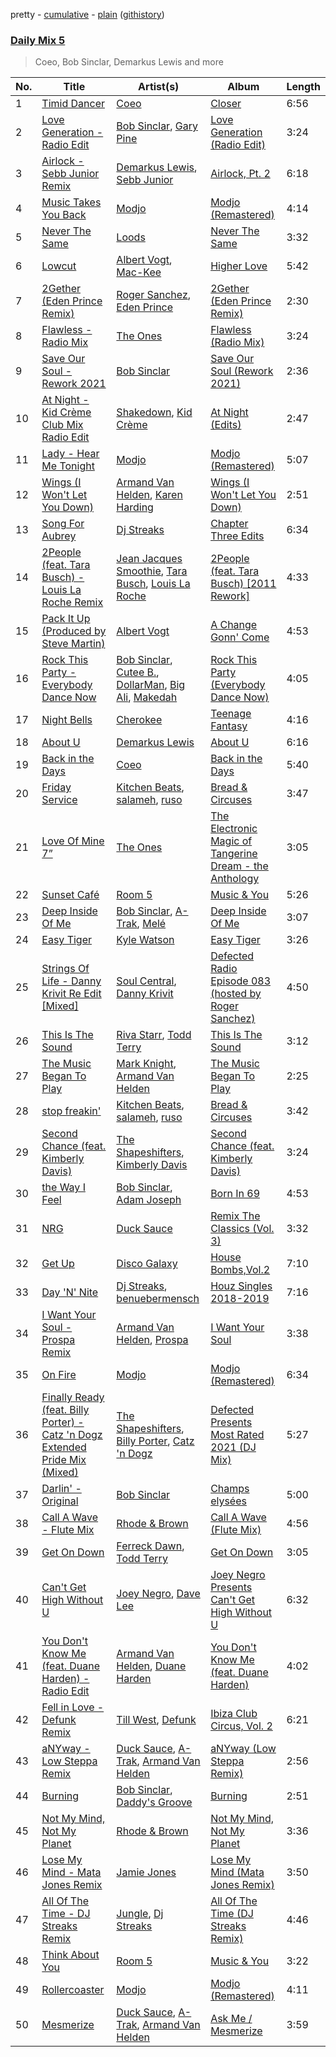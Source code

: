 pretty - [cumulative](/playlists/cumulative/Daily%20Mix%205.md) - [plain](/playlists/plain/37i9dQZF1E36TO0q54WsJv) ([githistory](https://github.githistory.xyz/vitokorn/spotify-playlist-archive/blob/master/playlists/plain/37i9dQZF1E36TO0q54WsJv))

### [Daily Mix 5](https://open.spotify.com/playlist/37i9dQZF1E36TO0q54WsJv)

> Coeo, Bob Sinclar, Demarkus Lewis and more

| No. | Title | Artist(s) | Album | Length |
|---|---|---|---|---|
| 1 | [Timid Dancer](https://open.spotify.com/track/6By61fFlJmZ4FjNTbc0Z5w) | [Coeo](https://open.spotify.com/artist/3OoNpyvA82LedOZWG3WE8Z) | [Closer](https://open.spotify.com/album/0UMTI5aZGLWvKF68r9jQ0I) | 6:56 |
| 2 | [Love Generation - Radio Edit](https://open.spotify.com/track/7M13FwBAKWNa2jqcZeUhL6) | [Bob Sinclar](https://open.spotify.com/artist/5YFS41yoX0YuFY39fq21oN), [Gary Pine](https://open.spotify.com/artist/2cSQyZg5t274Y3Nv0uuwjd) | [Love Generation (Radio Edit)](https://open.spotify.com/album/18K5xK91s36fWgIcfzkcEt) | 3:24 |
| 3 | [Airlock - Sebb Junior Remix](https://open.spotify.com/track/53EIcQBm64biWzdwK6fiOm) | [Demarkus Lewis](https://open.spotify.com/artist/68fzfWiT3Mlyy93zT2mnyl), [Sebb Junior](https://open.spotify.com/artist/0oP6v3SuOC5jPc5pGUQdsD) | [Airlock, Pt. 2](https://open.spotify.com/album/27Lo766DKeecz4mxNdtMD8) | 6:18 |
| 4 | [Music Takes You Back](https://open.spotify.com/track/7z8sOQkzkoT9SCYQSWenjs) | [Modjo](https://open.spotify.com/artist/0AkpPlFLnr0VQwZQeMGht0) | [Modjo (Remastered)](https://open.spotify.com/album/0vwDxngkhZuwNbcxzebCXI) | 4:14 |
| 5 | [Never The Same](https://open.spotify.com/track/52V5wpCwxwzWgNZczk0xRB) | [Loods](https://open.spotify.com/artist/1uF7AFfGahplhiaHEy9NNl) | [Never The Same](https://open.spotify.com/album/3YFUnFp5vvJDmGuepYiTgj) | 3:32 |
| 6 | [Lowcut](https://open.spotify.com/track/1twVQMXsjV9VhyhWgXDILE) | [Albert Vogt](https://open.spotify.com/artist/5tgYoM44sCZQI9pSG3utUI), [Mac-Kee](https://open.spotify.com/artist/70ZbCcTc1klXQJWlyYJOMS) | [Higher Love](https://open.spotify.com/album/6UKdIrv2bRp5HtnRf6hCYr) | 5:42 |
| 7 | [2Gether (Eden Prince Remix)](https://open.spotify.com/track/1GkFNhI8d1i5x5WTgRmFL6) | [Roger Sanchez](https://open.spotify.com/artist/1HT9k1ZSUL9IczSstOAgWJ), [Eden Prince](https://open.spotify.com/artist/31Eea8xaK1xAMyJy2iWE0z) | [2Gether (Eden Prince Remix)](https://open.spotify.com/album/25nm9x62YkDB5Rysc8Fh8h) | 2:30 |
| 8 | [Flawless - Radio Mix](https://open.spotify.com/track/4YUDI60uPW9pbpDYTSe51x) | [The Ones](https://open.spotify.com/artist/59z0q3rlcVQoAPg7YbFbgv) | [Flawless (Radio Mix)](https://open.spotify.com/album/0YLmIFyPXCy1vai9iTwjUZ) | 3:24 |
| 9 | [Save Our Soul - Rework 2021](https://open.spotify.com/track/2sTEiEN6OTO9Xi7ZE2DFs0) | [Bob Sinclar](https://open.spotify.com/artist/5YFS41yoX0YuFY39fq21oN) | [Save Our Soul (Rework 2021)](https://open.spotify.com/album/6nhmbrMX50vf3l0AzOEaTx) | 2:36 |
| 10 | [At Night - Kid Crème Club Mix Radio Edit](https://open.spotify.com/track/3UUeYZ2cYGYVhSwe1w9Bk7) | [Shakedown](https://open.spotify.com/artist/0vSfjPjAbekoehCpmy1RV1), [Kid Crème](https://open.spotify.com/artist/21LRoheW1z49N5d52wlQ5X) | [At Night (Edits)](https://open.spotify.com/album/4fPcBQe56NueKRr5gEzJqy) | 2:47 |
| 11 | [Lady - Hear Me Tonight](https://open.spotify.com/track/49X0LAl6faAusYq02PRAY6) | [Modjo](https://open.spotify.com/artist/0AkpPlFLnr0VQwZQeMGht0) | [Modjo (Remastered)](https://open.spotify.com/album/0vwDxngkhZuwNbcxzebCXI) | 5:07 |
| 12 | [Wings (I Won't Let You Down)](https://open.spotify.com/track/0QZyAYqpbsfnBfZ4vMRSVd) | [Armand Van Helden](https://open.spotify.com/artist/3cQA9WH8liZfeja1DxcDYE), [Karen Harding](https://open.spotify.com/artist/1QOHbhVRpDoNtRkz79si6b) | [Wings (I Won't Let You Down)](https://open.spotify.com/album/5pPckXGvpwvr78wj5EPLZS) | 2:51 |
| 13 | [Song For Aubrey](https://open.spotify.com/track/14McxDqSVSefbZQL7JJeCl) | [Dj Streaks](https://open.spotify.com/artist/67YkGjtw8rmC6Ck0GmoxFA) | [Chapter Three Edits](https://open.spotify.com/album/7lHxXbcZDjKMtJTcbQBYkN) | 6:34 |
| 14 | [2People (feat. Tara Busch) - Louis La Roche Remix](https://open.spotify.com/track/5NULr84vgEdZiJJ4cHVy9A) | [Jean Jacques Smoothie](https://open.spotify.com/artist/2UKJP6JWLR0iJHvFU93VZ5), [Tara Busch](https://open.spotify.com/artist/1w0DBixkBeAOnPKCaNtUyR), [Louis La Roche](https://open.spotify.com/artist/0a03X57i18eG1yBzpmhZAs) | [2People (feat. Tara Busch) [2011 Rework]](https://open.spotify.com/album/0J5o2HvzESAEXqKQgJQo3g) | 4:33 |
| 15 | [Pack It Up (Produced by Steve Martin)](https://open.spotify.com/track/5QiQUOlAV6UyA3Q3s1JaiF) | [Albert Vogt](https://open.spotify.com/artist/5tgYoM44sCZQI9pSG3utUI) | [A Change Gonn' Come](https://open.spotify.com/album/5bfiHDmbPzr69uqGf6jzgT) | 4:53 |
| 16 | [Rock This Party - Everybody Dance Now](https://open.spotify.com/track/0Qn0i8df7Q76ej3RAXAtI2) | [Bob Sinclar](https://open.spotify.com/artist/5YFS41yoX0YuFY39fq21oN), [Cutee B.](https://open.spotify.com/artist/5PTDGbHPxxXf81RrubpIOO), [DollarMan](https://open.spotify.com/artist/0TsTesOYlZmHOLnFPLPKLZ), [Big Ali](https://open.spotify.com/artist/4LqXqd68BBoEk9RDYeS0ls), [Makedah](https://open.spotify.com/artist/0f5cjky3a6ee9e0WicpzhW) | [Rock This Party (Everybody Dance Now)](https://open.spotify.com/album/0FoptdZTKSUm6JU99XVKhO) | 4:05 |
| 17 | [Night Bells](https://open.spotify.com/track/4j9A5bjTDUT0g8rICaC2oO) | [Cherokee](https://open.spotify.com/artist/6xmvWip8eqRc5jqv2bHg9j) | [Teenage Fantasy](https://open.spotify.com/album/402Afn4QdZryfPGLKyi9yk) | 4:16 |
| 18 | [About U](https://open.spotify.com/track/0VzvB6pKRWBg857aAnnneC) | [Demarkus Lewis](https://open.spotify.com/artist/68fzfWiT3Mlyy93zT2mnyl) | [About U](https://open.spotify.com/album/2RjtW4WkCreWRtx5tLBYps) | 6:16 |
| 19 | [Back in the Days](https://open.spotify.com/track/7dfnhWFCXP3tOuZdQ4HGjl) | [Coeo](https://open.spotify.com/artist/3OoNpyvA82LedOZWG3WE8Z) | [Back in the Days](https://open.spotify.com/album/2pkAHzyNNZND9XeVSSPvFd) | 5:40 |
| 20 | [Friday Service](https://open.spotify.com/track/1r2IC0yl0n06utA3gIcIjC) | [Kitchen Beats](https://open.spotify.com/artist/3Ev7LAm7ED8RS0A0puMYM9), [salameh](https://open.spotify.com/artist/6K6cnA1qYqXCmftC2hP9zw), [ruso](https://open.spotify.com/artist/4K0sQDP80cZ2I5SvVozpiC) | [Bread & Circuses](https://open.spotify.com/album/2NstuK7ULnLLr6ZycEeggf) | 3:47 |
| 21 | [Love Of Mine 7”](https://open.spotify.com/track/55DqLcdrQcrjzgNTEwA7du) | [The Ones](https://open.spotify.com/artist/59z0q3rlcVQoAPg7YbFbgv) | [The Electronic Magic of Tangerine Dream - the Anthology](https://open.spotify.com/album/7JKzFpsGCnTDYJCzZDxA6o) | 3:05 |
| 22 | [Sunset Café](https://open.spotify.com/track/68nGAedFipeAmAM12v0pT4) | [Room 5](https://open.spotify.com/artist/0AEbDFXbsssoSoC3pj91eq) | [Music & You](https://open.spotify.com/album/0RgHM6Ii7TsvTNicfHQ5mH) | 5:26 |
| 23 | [Deep Inside Of Me](https://open.spotify.com/track/2Ri0Qu7xCrxLRviLC2wo6x) | [Bob Sinclar](https://open.spotify.com/artist/5YFS41yoX0YuFY39fq21oN), [A-Trak](https://open.spotify.com/artist/3TaUSUXn41GixL7zbvrIDt), [Melé](https://open.spotify.com/artist/6EZO7Baz0SIFskWTO1GHqX) | [Deep Inside Of Me](https://open.spotify.com/album/0mxRqyRNmZk6KgOfLrF9jA) | 3:07 |
| 24 | [Easy Tiger](https://open.spotify.com/track/46xwxdKi1qZGuod4rTyzCA) | [Kyle Watson](https://open.spotify.com/artist/7LJSAfWhO7jhjnewy6pKyZ) | [Easy Tiger](https://open.spotify.com/album/2fkIAlMozPVOXNEPfKA2qn) | 3:26 |
| 25 | [Strings Of Life - Danny Krivit Re Edit [Mixed]](https://open.spotify.com/track/5GndQG5t6KAvQQ0o6y3LUg) | [Soul Central](https://open.spotify.com/artist/7AhOEwT7t9lSIypvP1WTGP), [Danny Krivit](https://open.spotify.com/artist/0Y5z4slenWMoTz3sg8N6xD) | [Defected Radio Episode 083 (hosted by Roger Sanchez)](https://open.spotify.com/album/6k67Ldms0tn4yfvp7VhUSP) | 4:50 |
| 26 | [This Is The Sound](https://open.spotify.com/track/7L6ZDYK13nVfc6j3QlKNJj) | [Riva Starr](https://open.spotify.com/artist/1TRFAJu3Cw64APToZaGk9D), [Todd Terry](https://open.spotify.com/artist/3dE92yGWcrboP1kC5SWyqu) | [This Is The Sound](https://open.spotify.com/album/5UrapwkD5cCjELtr6hcr3u) | 3:12 |
| 27 | [The Music Began To Play](https://open.spotify.com/track/5jOhS3S7vTj9yQ4UmEk8qj) | [Mark Knight](https://open.spotify.com/artist/3h11MHQeCrcsUgRRijI1zL), [Armand Van Helden](https://open.spotify.com/artist/3cQA9WH8liZfeja1DxcDYE) | [The Music Began To Play](https://open.spotify.com/album/1RPFQ2LTLiHL7hxRwL8RZc) | 2:25 |
| 28 | [stop freakin'](https://open.spotify.com/track/2qO5fbNyEu6TADkMHiSIRA) | [Kitchen Beats](https://open.spotify.com/artist/3Ev7LAm7ED8RS0A0puMYM9), [salameh](https://open.spotify.com/artist/6K6cnA1qYqXCmftC2hP9zw), [ruso](https://open.spotify.com/artist/4K0sQDP80cZ2I5SvVozpiC) | [Bread & Circuses](https://open.spotify.com/album/2NstuK7ULnLLr6ZycEeggf) | 3:42 |
| 29 | [Second Chance (feat. Kimberly Davis)](https://open.spotify.com/track/1hx5zZoz6ARiIAss9hL7tz) | [The Shapeshifters](https://open.spotify.com/artist/60FV7KyxIH9FH1uq7u8inP), [Kimberly Davis](https://open.spotify.com/artist/1mQYmp7PviGfyjSb2oJ6gJ) | [Second Chance (feat. Kimberly Davis)](https://open.spotify.com/album/22pSFdjEFh3dbm3TCw8sXc) | 3:24 |
| 30 | [the Way I Feel](https://open.spotify.com/track/4yptdPW9xKBnv9Tb3MW9gc) | [Bob Sinclar](https://open.spotify.com/artist/5YFS41yoX0YuFY39fq21oN), [Adam Joseph](https://open.spotify.com/artist/2Dymd4r1i4EfE8iooyCi1L) | [Born In 69](https://open.spotify.com/album/7bA0O2AciY7XUf8V9vPkD3) | 4:53 |
| 31 | [NRG](https://open.spotify.com/track/1KmrEI7ulMbyc9rwMwg8o5) | [Duck Sauce](https://open.spotify.com/artist/0q8J3Yj810t5cpAYEJ7gxt) | [Remix The Classics (Vol. 3)](https://open.spotify.com/album/4fPpSgcyaOb3Uc52wJmiCz) | 3:32 |
| 32 | [Get Up](https://open.spotify.com/track/2HUkBzueUxBKX3oxvxwoKJ) | [Disco Galaxy](https://open.spotify.com/artist/0gOh7NsU6TqA5TFiveX01j) | [House Bombs,Vol.2](https://open.spotify.com/album/5i37LJaKpHbFH4iiHDCtXZ) | 7:10 |
| 33 | [Day 'N' Nite](https://open.spotify.com/track/2BeInbvK9KLJVKGyNKmyne) | [Dj Streaks](https://open.spotify.com/artist/67YkGjtw8rmC6Ck0GmoxFA), [benuebermensch](https://open.spotify.com/artist/0uUs9vPhqgn1j0QY36ujfh) | [Houz Singles 2018-2019](https://open.spotify.com/album/4OcYHGPNxN5NpzGlnML7b7) | 7:16 |
| 34 | [I Want Your Soul - Prospa Remix](https://open.spotify.com/track/2ZPiyBKaaV2UNmA4JIMW6O) | [Armand Van Helden](https://open.spotify.com/artist/3cQA9WH8liZfeja1DxcDYE), [Prospa](https://open.spotify.com/artist/6HabM2PUM519iIxervGWSb) | [I Want Your Soul](https://open.spotify.com/album/4MDFDohTmJMuuZzgVp8SnY) | 3:38 |
| 35 | [On Fire](https://open.spotify.com/track/2Y0Sb7do7pOAT9sYAPpCfU) | [Modjo](https://open.spotify.com/artist/0AkpPlFLnr0VQwZQeMGht0) | [Modjo (Remastered)](https://open.spotify.com/album/0vwDxngkhZuwNbcxzebCXI) | 6:34 |
| 36 | [Finally Ready (feat. Billy Porter) - Catz 'n Dogz Extended Pride Mix (Mixed)](https://open.spotify.com/track/4V7uMdiJMT6jfSzerEgiEd) | [The Shapeshifters](https://open.spotify.com/artist/60FV7KyxIH9FH1uq7u8inP), [Billy Porter](https://open.spotify.com/artist/3sjUEh7eXUEL5oZLAEZXD4), [Catz 'n Dogz](https://open.spotify.com/artist/5tYqFEuFELxnJZgGmmsfSh) | [Defected Presents Most Rated 2021 (DJ Mix)](https://open.spotify.com/album/3jPNv9GYhD1bRutPGYM5Od) | 5:27 |
| 37 | [Darlin' - Original](https://open.spotify.com/track/4Na0IHAbrCfM67CUZwjvD4) | [Bob Sinclar](https://open.spotify.com/artist/5YFS41yoX0YuFY39fq21oN) | [Champs elysées](https://open.spotify.com/album/7xRnsA4UR8FgkMOSsfnizs) | 5:00 |
| 38 | [Call A Wave - Flute Mix](https://open.spotify.com/track/4HiBVaXeFuFuHLaI2TBBYj) | [Rhode & Brown](https://open.spotify.com/artist/3tA0d4G3jC6CXf6MXEZE5T) | [Call A Wave (Flute Mix)](https://open.spotify.com/album/5bG9wlGuwSxrHv4Z9uaczC) | 4:56 |
| 39 | [Get On Down](https://open.spotify.com/track/7exHHOSg7JZ7BSmkeP5HaY) | [Ferreck Dawn](https://open.spotify.com/artist/3cnAJv9gydgm52KFIsdvO8), [Todd Terry](https://open.spotify.com/artist/3dE92yGWcrboP1kC5SWyqu) | [Get On Down](https://open.spotify.com/album/09D39Cwhfq3VNYp9gw16cz) | 3:05 |
| 40 | [Can't Get High Without U](https://open.spotify.com/track/598lzqNKYDQo8M17IQznRk) | [Joey Negro](https://open.spotify.com/artist/4lxMXxZW5ZWKrtBlMOIUuY), [Dave Lee](https://open.spotify.com/artist/5cWh5zsmOIFhuPL0Ay1e7f) | [Joey Negro Presents Can't Get High Without U](https://open.spotify.com/album/6y9aSOxnrYGnll3PTwhjCP) | 6:32 |
| 41 | [You Don't Know Me (feat. Duane Harden) - Radio Edit](https://open.spotify.com/track/7BpyfQEmvi0sUmOq29plEE) | [Armand Van Helden](https://open.spotify.com/artist/3cQA9WH8liZfeja1DxcDYE), [Duane Harden](https://open.spotify.com/artist/6t8VAB5OTHKxi4p1I5aqn0) | [You Don't Know Me (feat. Duane Harden)](https://open.spotify.com/album/62vJ3t4nZ50SigVCT6TUwb) | 4:02 |
| 42 | [Fell in Love - Defunk Remix](https://open.spotify.com/track/0dXXo4fPmr4DIusukjnX5z) | [Till West](https://open.spotify.com/artist/3tIGIHJ3XB7iLxJjuM6dQn), [Defunk](https://open.spotify.com/artist/79OsU8JudFdMQxQTnyOJcF) | [Ibiza Club Circus, Vol. 2](https://open.spotify.com/album/1EA3cAPoxtG3M1H9mEjQEf) | 6:21 |
| 43 | [aNYway - Low Steppa Remix](https://open.spotify.com/track/3qKbs9vzwwsf0AoFLtISzd) | [Duck Sauce](https://open.spotify.com/artist/0q8J3Yj810t5cpAYEJ7gxt), [A-Trak](https://open.spotify.com/artist/3TaUSUXn41GixL7zbvrIDt), [Armand Van Helden](https://open.spotify.com/artist/3cQA9WH8liZfeja1DxcDYE) | [aNYway (Low Steppa Remix)](https://open.spotify.com/album/0w9AB0Qzr6QqyiC10o5g4I) | 2:56 |
| 44 | [Burning](https://open.spotify.com/track/2uukIpWhy3xuVUqszUriov) | [Bob Sinclar](https://open.spotify.com/artist/5YFS41yoX0YuFY39fq21oN), [Daddy's Groove](https://open.spotify.com/artist/3kcQ94iDBwumLfddrCrse8) | [Burning](https://open.spotify.com/album/4WJekdXFvd7QXsbGW8aBpr) | 2:51 |
| 45 | [Not My Mind, Not My Planet](https://open.spotify.com/track/2pm2HJjjz3iPw05SJb9fhO) | [Rhode & Brown](https://open.spotify.com/artist/3tA0d4G3jC6CXf6MXEZE5T) | [Not My Mind, Not My Planet](https://open.spotify.com/album/6fC12GkQNqlJn5od19UinA) | 3:36 |
| 46 | [Lose My Mind - Mata Jones Remix](https://open.spotify.com/track/7wKLgng0Houq30jU7Y7rjK) | [Jamie Jones](https://open.spotify.com/artist/4admDxmnri5Zco0xYrJ0ji) | [Lose My Mind (Mata Jones Remix)](https://open.spotify.com/album/6LDc0cl5srL7GuwQIWB4Je) | 3:50 |
| 47 | [All Of The Time - DJ Streaks Remix](https://open.spotify.com/track/2gtIOi34KWOtEG21WKT8QN) | [Jungle](https://open.spotify.com/artist/59oA5WbbQvomJz2BuRG071), [Dj Streaks](https://open.spotify.com/artist/67YkGjtw8rmC6Ck0GmoxFA) | [All Of The Time (DJ Streaks Remix)](https://open.spotify.com/album/6Gl8ivfYXZx9Yp11TMbh1R) | 4:46 |
| 48 | [Think About You](https://open.spotify.com/track/5WbYTY37jruJHXGwkPCfrc) | [Room 5](https://open.spotify.com/artist/0AEbDFXbsssoSoC3pj91eq) | [Music & You](https://open.spotify.com/album/0RgHM6Ii7TsvTNicfHQ5mH) | 3:22 |
| 49 | [Rollercoaster](https://open.spotify.com/track/1YucFGqqoZ8nKwsHR1AOmS) | [Modjo](https://open.spotify.com/artist/0AkpPlFLnr0VQwZQeMGht0) | [Modjo (Remastered)](https://open.spotify.com/album/0vwDxngkhZuwNbcxzebCXI) | 4:11 |
| 50 | [Mesmerize](https://open.spotify.com/track/1bTIcis2x6ll2lsnLK8ZUA) | [Duck Sauce](https://open.spotify.com/artist/0q8J3Yj810t5cpAYEJ7gxt), [A-Trak](https://open.spotify.com/artist/3TaUSUXn41GixL7zbvrIDt), [Armand Van Helden](https://open.spotify.com/artist/3cQA9WH8liZfeja1DxcDYE) | [Ask Me / Mesmerize](https://open.spotify.com/album/01n0HtCtQh4ogK1d8hmrws) | 3:59 |
